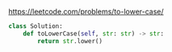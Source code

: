 https://leetcode.com/problems/to-lower-case/

```python
class Solution:
    def toLowerCase(self, str: str) -> str:
        return str.lower()
```